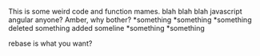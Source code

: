 This is some weird code and function mames.
blah blah blah
javascript angular anyone? Amber, why bother?
*something
*something
*something
deleted something
added someline
*something
*something

rebase is what you want?
